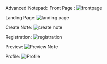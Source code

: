 Advanced Notepad::
Front Page :
![frontpage](https://github.com/mikupratap/Advance_Notepad/assets/114363515/a72bb0b9-5cf5-4470-8c2f-d2ba029cbd02)

Landing Page:
![landing page](https://github.com/mikupratap/Advance_Notepad/assets/114363515/f14d7b67-d7be-4596-8237-7f73b2e2a2b4)

Create Note:
![create note](https://github.com/mikupratap/Advance_Notepad/assets/114363515/77d8f2de-e8f0-4cbf-ab57-3548bfa87f39)

Registration:
![registration](https://github.com/mikupratap/Advance_Notepad/assets/114363515/ecc583b0-1445-4702-9b16-5856f2f27f6b)

Preview:
![Preview Note](https://github.com/mikupratap/Advance_Notepad/assets/114363515/c07baf2d-e0a9-4ba8-bc33-f324fd357430)

Profile:
![Profile](https://github.com/mikupratap/Advance_Notepad/assets/114363515/119ec220-53c9-4968-95d9-17f5f5e7fd88)




